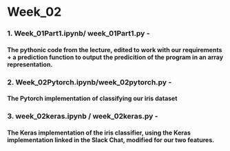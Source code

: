 # Week_02
### 1. Week_01Part1.ipynb/ week_01Part1.py - 
####    The pythonic code from the lecture, edited to work with our requirements + a prediction function to output the predicition of the program in an array representation.

### 2. Week_02Pytorch.ipynb/week_02pytorch.py - 
####     The Pytorch implementation of classifying our iris dataset

### 3. week_02keras.ipynb / week_02keras.py - 
####      The Keras implementation of the iris classifier, using the Keras implementation linked in the Slack Chat, modified for our two features.
